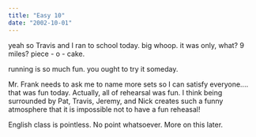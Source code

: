 ```yaml
---
title: "Easy 10"
date: "2002-10-01"
---
```


yeah so Travis and I ran to school today. big whoop. it was only, what? 9 miles? piece - o - cake.

running is so much fun. you ought to try it someday.

Mr. Frank needs to ask me to name more sets so I can satisfy everyone.... that was fun today. Actually, all of rehearsal was fun. I think being surrounded by Pat, Travis, Jeremy, and Nick creates such a funny atmosphere that it is impossible not to have a fun reheasal!

English class is pointless. No point whatsoever. More on this later.
